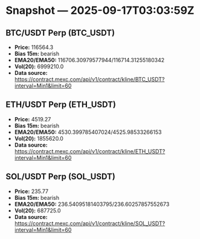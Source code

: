 # Snapshot — 2025-09-17T03:03:59Z

## BTC/USDT Perp (BTC_USDT)
- **Price:** 116564.3
- **Bias 15m:** bearish
- **EMA20/EMA50:** 116706.30979577944/116714.31255180342
- **Vol(20):** 6999210.0
- **Data source:** https://contract.mexc.com/api/v1/contract/kline/BTC_USDT?interval=Min1&limit=60

## ETH/USDT Perp (ETH_USDT)
- **Price:** 4519.27
- **Bias 15m:** bearish
- **EMA20/EMA50:** 4530.399785407024/4525.98533266153
- **Vol(20):** 1855620.0
- **Data source:** https://contract.mexc.com/api/v1/contract/kline/ETH_USDT?interval=Min1&limit=60

## SOL/USDT Perp (SOL_USDT)
- **Price:** 235.77
- **Bias 15m:** bearish
- **EMA20/EMA50:** 236.54095181403795/236.60257857552673
- **Vol(20):** 687725.0
- **Data source:** https://contract.mexc.com/api/v1/contract/kline/SOL_USDT?interval=Min1&limit=60
